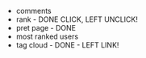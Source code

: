 - comments
- rank - DONE CLICK, LEFT UNCLICK!
- pret page - DONE
- most ranked users
- tag cloud - DONE - LEFT LINK!